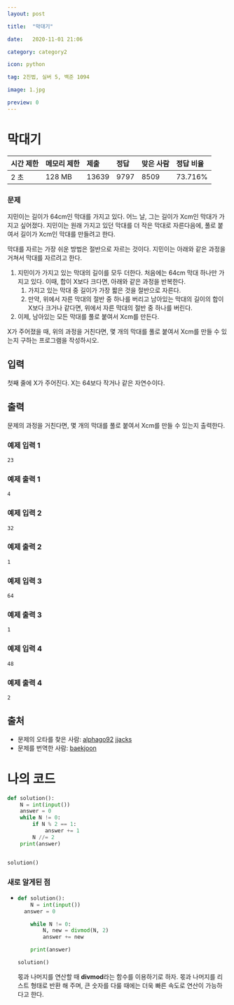 ```yaml
---
layout: post 

title:  "막대기"

date:   2020-11-01 21:06

category: category2

icon: python

tag: 2진법, 실버 5, 백준 1094

image: 1.jpg

preview: 0
---
```


# 막대기

| 시간 제한 | 메모리 제한 | 제출  | 정답 | 맞은 사람 | 정답 비율 |
| :-------- | :---------- | :---- | :--- | :-------- | :-------- |
| 2 초      | 128 MB      | 13639 | 9797 | 8509      | 73.716%   |

### 문제

지민이는 길이가 64cm인 막대를 가지고 있다. 어느 날, 그는 길이가 Xcm인 막대가 가지고 싶어졌다. 지민이는 원래 가지고 있던 막대를 더 작은 막대로 자른다음에, 풀로 붙여서 길이가 Xcm인 막대를 만들려고 한다.

막대를 자르는 가장 쉬운 방법은 절반으로 자르는 것이다. 지민이는 아래와 같은 과정을 거쳐서 막대를 자르려고 한다.

1. 지민이가 가지고 있는 막대의 길이를 모두 더한다. 처음에는 64cm 막대 하나만 가지고 있다. 이때, 합이 X보다 크다면, 아래와 같은 과정을 반복한다.
   1. 가지고 있는 막대 중 길이가 가장 짧은 것을 절반으로 자른다.
   2. 만약, 위에서 자른 막대의 절반 중 하나를 버리고 남아있는 막대의 길이의 합이 X보다 크거나 같다면, 위에서 자른 막대의 절반 중 하나를 버린다.
2. 이제, 남아있는 모든 막대를 풀로 붙여서 Xcm를 만든다.

X가 주어졌을 때, 위의 과정을 거친다면, 몇 개의 막대를 풀로 붙여서 Xcm를 만들 수 있는지 구하는 프로그램을 작성하시오. 

## 입력

첫째 줄에 X가 주어진다. X는 64보다 작거나 같은 자연수이다.

## 출력

문제의 과정을 거친다면, 몇 개의 막대를 풀로 붙여서 Xcm를 만들 수 있는지 출력한다.

### 예제 입력 1

```
23
```

### 예제 출력 1

```
4
```

### 예제 입력 2

```
32
```

### 예제 출력 2

```
1
```

### 예제 입력 3

```
64
```

### 예제 출력 3

```
1
```

### 예제 입력 4

```
48
```

### 예제 출력 4

```
2
```

## 출처

- 문제의 오타를 찾은 사람: [alphago92](https://www.acmicpc.net/user/alphago92) [jjacks](https://www.acmicpc.net/user/jjacks)
- 문제를 번역한 사람: [baekjoon](https://www.acmicpc.net/user/baekjoon)



# 나의 코드

~~~python
def solution():
    N = int(input())
    answer = 0
    while N != 0:
        if N % 2 == 1:
            answer += 1
        N //= 2
    print(answer)


solution()
~~~



### 새로 알게된 점

- ~~~python
  def solution():
      N = int(input())
    answer = 0
  
      while N != 0:
          N, new = divmod(N, 2)
          answer += new
  
      print(answer)
  
  solution()
  ~~~
  
  몫과 나머지를 연산할 때 **divmod**라는 함수를 이용하기로 하자. 몫과 나머지를 리스트 형태로 반환 해 주며, 큰 숫자를 다룰 때에는 더욱 빠른 속도로 연산이 가능하다고 한다.
